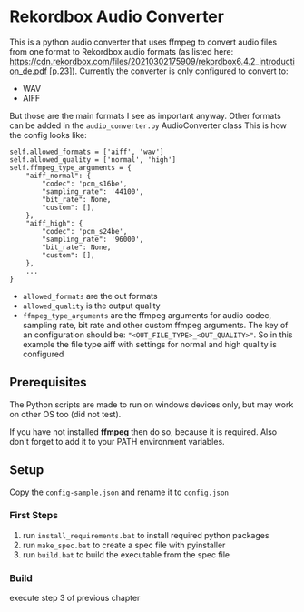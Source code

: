 # Rekordbox Audio Converter
This is a python audio converter that uses ffmpeg to convert audio files from one format to Rekordbox audio formats (as listed here: https://cdn.rekordbox.com/files/20210302175909/rekordbox6.4.2_introduction_de.pdf [p.23]). Currently the converter is only configured to convert to:
* WAV
* AIFF

But those are the main formats I see as important anyway.
Other formats can be added in the `audio_converter.py` AudioConverter class
This is how the config looks like:
```
self.allowed_formats = ['aiff', 'wav']
self.allowed_quality = ['normal', 'high']
self.ffmpeg_type_arguments = {
    "aiff_normal": {
        "codec": 'pcm_s16be',
        "sampling_rate": '44100',
        "bit_rate": None,
        "custom": [],
    },
    "aiff_high": {
        "codec": 'pcm_s24be',
        "sampling_rate": '96000',
        "bit_rate": None,
        "custom": [],
    },
    ...
}
```

* `allowed_formats` are the out formats
* `allowed_quality` is the output quality
* `ffmpeg_type_arguments` are the ffmpeg arguments for audio codec, sampling rate, bit rate and other custom ffmpeg arguments. The key of an configuration should be: `"<OUT_FILE_TYPE>_<OUT_QUALITY>"`. So in this example the file type aiff with settings for normal and high quality is configured

## Prerequisites
The Python scripts are made to run on windows devices only, but may work on other OS too (did not test).

If you have not installed **ffmpeg** then do so, because it is required. Also don't forget to add it to your PATH environment variables.

## Setup
Copy the `config-sample.json` and rename it to `config.json`

### First Steps
1. run `install_requirements.bat` to install required python packages
2. run `make_spec.bat` to create a spec file with pyinstaller
3. run `build.bat` to build the executable from the spec file

### Build
execute step 3 of previous chapter
